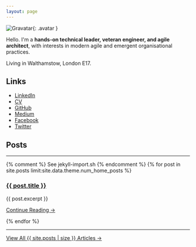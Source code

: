 ```yaml
---
layout: page
---
```


![Gravatar](https://en.gravatar.com/avatar/fe934364550d859ff5da98ba631f588b.png?size=200){: .avatar }

Hello. I'm a **hands-on technical leader, veteran engineer, and agile architect**, with interests in modern agile and emergent organisational practices.

Living in Walthamstow, London E17.

[//]: # (http://stackoverflow.com/questions/4823468/comments-in-markdown)
[//]: # (https://en.gravatar.com/site/implement/images/)

## Links

* [LinkedIn](https://www.linkedin.com/in/JohnFieldUK)
* [CV](https://johnfield.github.io/cv)
* [GitHub](https://github.com/JohnField/)
* [Medium](https://medium.com/@vodex)
* [Facebook](https://www.facebook.com/john.field)
* [Twitter](https://twitter.com/@vodex)

## Posts
<hr>
{% comment %} See jekyll-import.sh {% endcomment %}
{% for post in site.posts limit:site.data.theme.num_home_posts %}
  <div class="post-header">
    <h3 class="post-title">
      <a href="{{ post.url | prepend:site.baseurl }}">{{ post.title }}</a>
    </h3>
  </div>
  <div class="post-excerpt-home">
    {{ post.excerpt }}
    <p class="text-right"><a href="{{ post.url | prepend:site.baseurl }}">Continue Reading &rarr;</a></p>
  </div>
{% endfor %}
<hr>
<div class="home-read-more">
  <a href="{{ "/archive" | prepend:site.baseurl }}" class="btn btn-primary btn-block btn-lg">View All {{ site.posts | size }} Articles →</a>
</div>
